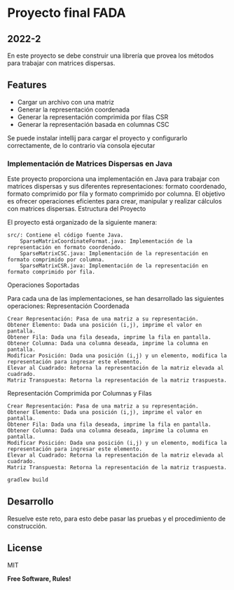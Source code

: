 # Proyecto final FADA
## 2022-2


En este proyecto se debe construir una librería que provea los métodos para trabajar con matrices dispersas.

## Features

- Cargar un archivo con una matriz
- Generar la representación coordenada
- Generar la representación comprimida por filas CSR
- Generar la representación basada en columnas CSC

Se puede instalar intellij para cargar el proyecto y configurarlo correctamente, de lo contrario vía consola ejecutar

### Implementación de Matrices Dispersas en Java

Este proyecto proporciona una implementación en Java para trabajar con matrices dispersas y sus diferentes representaciones: formato coordenado, formato comprimido por fila y formato comprimido por columna. El objetivo es ofrecer operaciones eficientes para crear, manipular y realizar cálculos con matrices dispersas.
Estructura del Proyecto

El proyecto está organizado de la siguiente manera:

    src/: Contiene el código fuente Java.
        SparseMatrixCoordinateFormat.java: Implementación de la representación en formato coordenado.
        SparseMatrixCSC.java: Implementación de la representación en formato comprimido por columna.
        SparseMatrixCSR.java: Implementación de la representación en formato comprimido por fila.

Operaciones Soportadas

Para cada una de las implementaciones, se han desarrollado las siguientes operaciones:
Representación Coordenada

    Crear Representación: Pasa de una matriz a su representación.
    Obtener Elemento: Dada una posición (i,j), imprime el valor en pantalla.
    Obtener Fila: Dada una fila deseada, imprime la fila en pantalla.
    Obtener Columna: Dada una columna deseada, imprime la columna en pantalla.
    Modificar Posición: Dada una posición (i,j) y un elemento, modifica la representación para ingresar este elemento.
    Elevar al Cuadrado: Retorna la representación de la matriz elevada al cuadrado.
    Matriz Transpuesta: Retorna la representación de la matriz traspuesta.

Representación Comprimida por Columnas y Filas

    Crear Representación: Pasa de una matriz a su representación.
    Obtener Elemento: Dada una posición (i,j), imprime el valor en pantalla.
    Obtener Fila: Dada una fila deseada, imprime la fila en pantalla.
    Obtener Columna: Dada una columna deseada, imprime la columna en pantalla.
    Modificar Posición: Dada una posición (i,j) y un elemento, modifica la representación para ingresar este elemento.
    Elevar al Cuadrado: Retorna la representación de la matriz elevada al cuadrado.
    Matriz Transpuesta: Retorna la representación de la matriz traspuesta.

```sh
gradlew build
```

## Desarrollo
Resuelve este reto, para esto debe pasar las pruebas y el procedimiento de construcción.

## License

MIT

**Free Software, Rules!**
